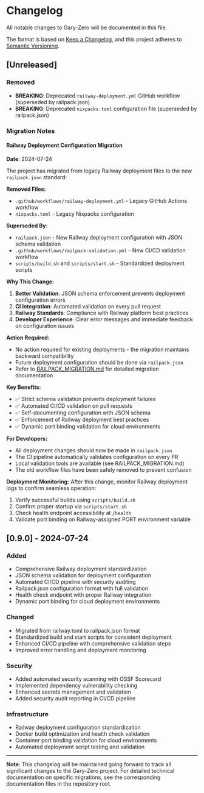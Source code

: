 # Changelog

All notable changes to Gary-Zero will be documented in this file.

The format is based on [Keep a Changelog](https://keepachangelog.com/en/1.0.0/),
and this project adheres to [Semantic Versioning](https://semver.org/spec/v2.0.0.html).

## [Unreleased]

### Removed
- **BREAKING**: Deprecated `railway-deployment.yml` GitHub workflow (superseded by railpack.json)
- **BREAKING**: Deprecated `nixpacks.toml` configuration file (superseded by railpack.json)

### Migration Notes

#### Railway Deployment Configuration Migration

**Date**: 2024-07-24

The project has migrated from legacy Railway deployment files to the new `railpack.json` standard:

**Removed Files:**
- `.github/workflows/railway-deployment.yml` - Legacy GitHub Actions workflow
- `nixpacks.toml` - Legacy Nixpacks configuration

**Superseded By:**
- `railpack.json` - New Railway deployment configuration with JSON schema validation
- `.github/workflows/railpack-validation.yml` - New CI/CD validation workflow
- `scripts/build.sh` and `scripts/start.sh` - Standardized deployment scripts

**Why This Change:**
1. **Better Validation**: JSON schema enforcement prevents deployment configuration errors
2. **CI Integration**: Automated validation on every pull request
3. **Railway Standards**: Compliance with Railway platform best practices
4. **Developer Experience**: Clear error messages and immediate feedback on configuration issues

**Action Required:**
- No action required for existing deployments - the migration maintains backward compatibility
- Future deployment configuration should be done via `railpack.json`
- Refer to [RAILPACK_MIGRATION.md](./RAILPACK_MIGRATION.md) for detailed migration documentation

**Key Benefits:**
- ✅ Strict schema validation prevents deployment failures  
- ✅ Automated CI/CD validation on pull requests
- ✅ Self-documenting configuration with JSON schema
- ✅ Enforcement of Railway deployment best practices
- ✅ Dynamic port binding validation for cloud environments

**For Developers:**
- All deployment changes should now be made in `railpack.json`
- The CI pipeline automatically validates configuration on every PR
- Local validation tools are available (see RAILPACK_MIGRATION.md)
- The old workflow files have been safely removed to prevent confusion

**Deployment Monitoring:**
After this change, monitor Railway deployment logs to confirm seamless operation:
1. Verify successful builds using `scripts/build.sh`
2. Confirm proper startup via `scripts/start.sh`
3. Check health endpoint accessibility at `/health`
4. Validate port binding on Railway-assigned PORT environment variable

## [0.9.0] - 2024-07-24

### Added
- Comprehensive Railway deployment standardization
- JSON schema validation for deployment configuration
- Automated CI/CD pipeline with security auditing
- Railpack.json configuration format with full validation
- Health check endpoint with proper Railway integration
- Dynamic port binding for cloud deployment environments

### Changed
- Migrated from railway.toml to railpack.json format
- Standardized build and start scripts for consistent deployment
- Enhanced CI/CD pipeline with comprehensive validation steps
- Improved error handling and deployment monitoring

### Security
- Added automated security scanning with OSSF Scorecard
- Implemented dependency vulnerability checking
- Enhanced secrets management and validation
- Added security audit reporting in CI/CD pipeline

### Infrastructure
- Railway deployment configuration standardization
- Docker build optimization and health check validation
- Container port binding validation for cloud environments
- Automated deployment script testing and validation

---

**Note**: This changelog will be maintained going forward to track all significant changes to the Gary-Zero project. For detailed technical documentation on specific migrations, see the corresponding documentation files in the repository root.
